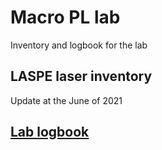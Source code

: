 # Macro PL lab
Inventory and logbook for the lab

## LASPE laser inventory
Update at the June of 2021


## [Lab logbook](https://github.com/Yao-Ch/MacroPL/blob/6b4a794da2a26679a2153f809e1ed62c2a3f0600/logbook.md)


